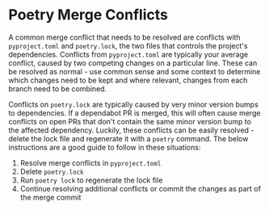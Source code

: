 # Poetry Merge Conflicts

A common merge conflict that needs to be resolved are conflicts with `pyproject.toml` and `poetry.lock`, the two files that controls the project's dependencies. Conflicts from `pyproject.toml` are typically your average conflict, caused by two competing changes on a particular line. These can be resolved as normal - use common sense and some context to determine which changes need to be kept and where relevant, changes from each branch need to be combined.

Conflicts on `poetry.lock` are typically caused by very minor version bumps to dependencies. If a dependabot PR is merged, this will often cause merge conflicts on open PRs that don't contain the same minor version bump to the affected dependency. Luckily, these conflicts can be easily resolved - delete the lock file and regenerate it with a `poetry` command. The below instructions are a good guide to follow in these situations:

1. Resolve merge conflicts in `pyproject.toml`
2. Delete `poetry.lock`
3. Run `poetry lock` to regenerate the lock file
4. Continue resolving additional conflicts or commit the changes as part of the merge commit
